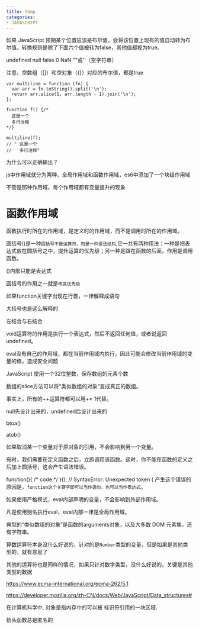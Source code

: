 ```yaml
---
title: temp
categories:
- JAVASCRIPT
---
```


如果 JavaScript 预期某个位置应该是布尔值，会将该位置上现有的值自动转为布尔值。转换规则是除了下面六个值被转为false，其他值都视为true。

undefined
null
false
0
NaN
""或''（空字符串）


注意，空数组（[]）和空对象（{}）对应的布尔值，都是true





```
var multiline = function (fn) {
  var arr = fn.toString().split('\n');
  return arr.slice(1, arr.length - 1).join('\n');
};

function f() {/*
  这是一个
  多行注释
*/}

multiline(f);
// " 这是一个
//   多行注释"
```
为什么可以正确输出？


js中作用域就分为两种，全局作用域和函数作用域，es6中添加了一个块级作用域


不管是那种作用域，每个作用域都有变量提升的现象


# 函数作用域

函数执行时所在的作用域，是定义时的作用域，而不是调用时所在的作用域。





圆括号()是一种`圆括号不是运算符，而是一种语法结构`,它一共有两种用法：一种是把表达式放在圆括号之中，提升运算的优先级；另一种是跟在函数的后面，作用是调用函数。

()内部只能是表达式


圆括号的作用之一就是`改变优先级`



如果function关键字出现在行首，一律解释成语句

大括号也是这么解释的



左结合与右结合



void运算符的作用是执行一个表达式，然后不返回任何值，或者说返回undefined。



eval没有自己的作用域，都在当前作用域内执行，因此可能会修改当前作用域的变量的值，造成安全问题



JavaScript 使用一个32位整数，保存数组的元素个数



数组的slice方法可以将“类似数组的对象”变成真正的数组。




事实上，所有的++运算符都可以用+= 1代替。



null先设计出来的，undefined后设计出来的


btoa()

atob()




如果取消某一个变量对于原对象的引用，不会影响到另一个变量。




有时，我们需要在定义函数之后，立即调用该函数。这时，你不能在函数的定义之后加上圆括号，这会产生语法错误。

function(){ /* code */ }();
// SyntaxError: Unexpected token (
产生这个错误的原因是，`function这个关键字即可以当作语句，也可以当作表达式`。




如果使用严格模式，eval内部声明的变量，不会影响到外部作用域。



凡是使用别名执行eval，eval内部一律是全局作用域。




典型的“类似数组的对象”是函数的arguments对象，以及大多数 DOM 元素集，还有字符串。


算数运算符本身没什么好说的，针对的是`Number`类型的变量，但是如果是其他类型的，就有意思了

其他的运算符也是同样的情况，如果只针对数字类型，没什么好说的，关键是其他类型的数据






https://www.ecma-international.org/ecma-262/5.1


https://developer.mozilla.org/zh-CN/docs/Web/JavaScript/Data_structures#



在计算机科学中, 对象是指内存中的可以被 标识符引用的一块区域.


箭头函数总是匿名的